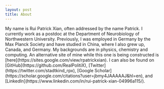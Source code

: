 ```yaml
---
layout: post
title: About
---
```

<p>
My name is Rui Patrick Xian, often addressed by the name Patrick. I currently work as a postdoc at the Department of Neurobiology of Northwestern University. Previously, I was employed in Germany by the Max Planck Society and have studied in China, where I also grew up, Canada, and Germany. My backgrounds are in physics, chemistry and computing. An alternative site of mine while this one is being constructed is [here](https://sites.google.com/view/rpatrickxian). I can also be found on [GitHub](https://github.com/RealPolitiX), [Twitter](https://twitter.com/stadtkind_rpx), [Google Scholar](https://scholar.google.com/citations?user=jbmy4JAAAAAJ&hl=en), and [LinkedIn](https://www.linkedin.com/in/rui-patrick-xian-04996a115/).
</p>
